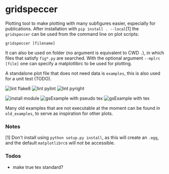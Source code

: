 # gridspeccer

Plotting tool to make plotting with many subfigures easier, especially for publications. 
After installation with `pip install . --local`[1] the `gridspeccer` can be used from the command line on plot scripts:
```
gridspeccer [filename]
```
It can also be used on folder (no argument is equivalent to CWD `.`), in which files that satisfy `fig*.py` are searched.
With the optional argument `--mplrc [file]` one can specify a matplotlibrc to be used for plotting.

A standalone plot file that does not need data is `examples`, this is also used for a unit test (TODO).

![lint flake8](https://github.com/JulianGoeltz/gridspeccer/workflows/lint%20flake8/badge.svg)
![lint pylint](https://github.com/JulianGoeltz/gridspeccer/workflows/lint%20pylint/badge.svg)
![lint pyright](https://github.com/JulianGoeltz/gridspeccer/workflows/lint%20pyright/badge.svg)

![install module](https://github.com/JulianGoeltz/gridspeccer/workflows/install%20module/badge.svg)
![gsExample with pseudo tex](https://github.com/JulianGoeltz/gridspeccer/workflows/gsExample%20with%20pseudo%20tex/badge.svg)
![gsExample with tex](https://github.com/JulianGoeltz/gridspeccer/workflows/gsExample%20with%20tex/badge.svg?branch=master)

Many old examples that are not executable at the moment can be found in `old_examples`, to serve as inspiration for other plots.


### Notes
[1] Don't install using `python setup.py install`, as this will create an `.egg`, and the default `matplotlibrc`s will not be accessible.

### Todos
* make true tex standard?
